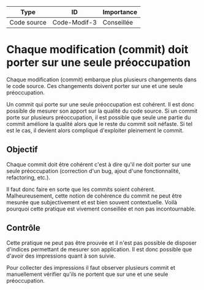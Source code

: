  Type | ID | Importance
 ---- | -- | --
 Code source | Code-Modif-3 | Conseillée

Chaque modification (commit) doit porter sur une seule préoccupation
====================================================================

Chaque modification (commit) embarque plus plusieurs changements dans le code source. Ces changements doivent porter sur une et une seule préoccupation. 

Un commit qui porte sur une seule préoccupation est cohérent. Il est donc possible de mesurer son apport sur la qualité du code source.
Si un commit porte sur plusieurs préoccupation, il est possible que seule une partie du commit améliore la qualité alors que le reste du commit soit néfaste. Si tel est le cas, il devient alors compliqué d'exploiter pleinement le commit. 



Objectif
--------

Chaque commit doit être cohérent c'est à dire qu'il ne doit porter sur une seule préoccupation (correction d'un bug, ajout d'une fonctionnalité, refactoring, etc.).

Il faut donc faire en sorte que les commits soient cohérent. Malheureusement, cette notion de cohérence du commit ne peut être mesurée que subjectivement et est bien souvent contextuelle. Voilà pourquoi cette pratique est vivement conseillée et non pas incontournable.

Contrôle
--------
Cette pratique ne peut pas être prouvée et il n'est pas possible de disposer d'indices permettant de mesurer son application. Il est donc possible que d'avoir des impressions quant à son suivie.

Pour collecter des impressions il faut observer plusieurs commit et manuellement vérifier qu'ils ne portent que sur une et une seule préoccupation. 

